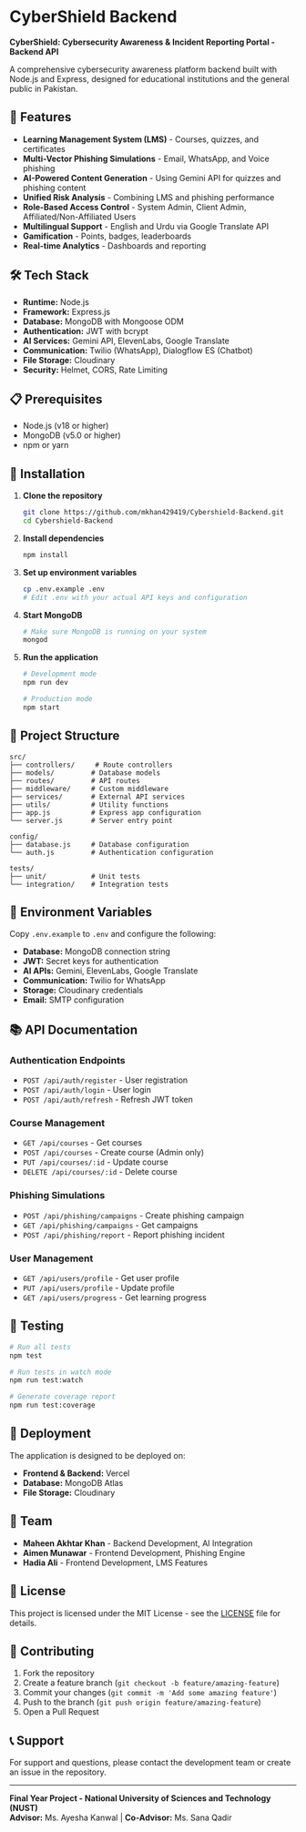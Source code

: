 # CyberShield Backend

**CyberShield: Cybersecurity Awareness & Incident Reporting Portal - Backend API**

A comprehensive cybersecurity awareness platform backend built with Node.js and Express, designed for educational institutions and the general public in Pakistan.

## 🚀 Features

- **Learning Management System (LMS)** - Courses, quizzes, and certificates
- **Multi-Vector Phishing Simulations** - Email, WhatsApp, and Voice phishing
- **AI-Powered Content Generation** - Using Gemini API for quizzes and phishing content
- **Unified Risk Analysis** - Combining LMS and phishing performance
- **Role-Based Access Control** - System Admin, Client Admin, Affiliated/Non-Affiliated Users
- **Multilingual Support** - English and Urdu via Google Translate API
- **Gamification** - Points, badges, leaderboards
- **Real-time Analytics** - Dashboards and reporting

## 🛠️ Tech Stack

- **Runtime:** Node.js
- **Framework:** Express.js
- **Database:** MongoDB with Mongoose ODM
- **Authentication:** JWT with bcrypt
- **AI Services:** Gemini API, ElevenLabs, Google Translate
- **Communication:** Twilio (WhatsApp), Dialogflow ES (Chatbot)
- **File Storage:** Cloudinary
- **Security:** Helmet, CORS, Rate Limiting

## 📋 Prerequisites

- Node.js (v18 or higher)
- MongoDB (v5.0 or higher)
- npm or yarn

## 🔧 Installation

1. **Clone the repository**
   ```bash
   git clone https://github.com/mkhan429419/Cybershield-Backend.git
   cd Cybershield-Backend
   ```

2. **Install dependencies**
   ```bash
   npm install
   ```

3. **Set up environment variables**
   ```bash
   cp .env.example .env
   # Edit .env with your actual API keys and configuration
   ```

4. **Start MongoDB**
   ```bash
   # Make sure MongoDB is running on your system
   mongod
   ```

5. **Run the application**
   ```bash
   # Development mode
   npm run dev
   
   # Production mode
   npm start
   ```

## 📁 Project Structure

```
src/
├── controllers/     # Route controllers
├── models/         # Database models
├── routes/         # API routes
├── middleware/     # Custom middleware
├── services/       # External API services
├── utils/          # Utility functions
├── app.js          # Express app configuration
└── server.js       # Server entry point

config/
├── database.js     # Database configuration
└── auth.js         # Authentication configuration

tests/
├── unit/           # Unit tests
└── integration/    # Integration tests
```

## 🔑 Environment Variables

Copy `.env.example` to `.env` and configure the following:

- **Database:** MongoDB connection string
- **JWT:** Secret keys for authentication
- **AI APIs:** Gemini, ElevenLabs, Google Translate
- **Communication:** Twilio for WhatsApp
- **Storage:** Cloudinary credentials
- **Email:** SMTP configuration

## 📚 API Documentation

### Authentication Endpoints
- `POST /api/auth/register` - User registration
- `POST /api/auth/login` - User login
- `POST /api/auth/refresh` - Refresh JWT token

### Course Management
- `GET /api/courses` - Get courses
- `POST /api/courses` - Create course (Admin only)
- `PUT /api/courses/:id` - Update course
- `DELETE /api/courses/:id` - Delete course

### Phishing Simulations
- `POST /api/phishing/campaigns` - Create phishing campaign
- `GET /api/phishing/campaigns` - Get campaigns
- `POST /api/phishing/report` - Report phishing incident

### User Management
- `GET /api/users/profile` - Get user profile
- `PUT /api/users/profile` - Update profile
- `GET /api/users/progress` - Get learning progress

## 🧪 Testing

```bash
# Run all tests
npm test

# Run tests in watch mode
npm run test:watch

# Generate coverage report
npm run test:coverage
```

## 🚀 Deployment

The application is designed to be deployed on:
- **Frontend & Backend:** Vercel
- **Database:** MongoDB Atlas
- **File Storage:** Cloudinary

## 👥 Team

- **Maheen Akhtar Khan** - Backend Development, AI Integration
- **Aimen Munawar** - Frontend Development, Phishing Engine
- **Hadia Ali** - Frontend Development, LMS Features

## 📄 License

This project is licensed under the MIT License - see the [LICENSE](LICENSE) file for details.

## 🤝 Contributing

1. Fork the repository
2. Create a feature branch (`git checkout -b feature/amazing-feature`)
3. Commit your changes (`git commit -m 'Add some amazing feature'`)
4. Push to the branch (`git push origin feature/amazing-feature`)
5. Open a Pull Request

## 📞 Support

For support and questions, please contact the development team or create an issue in the repository.

---

**Final Year Project - National University of Sciences and Technology (NUST)**  
**Advisor:** Ms. Ayesha Kanwal | **Co-Advisor:** Ms. Sana Qadir
